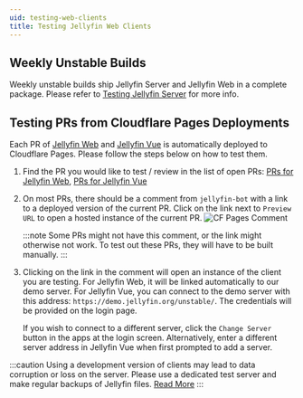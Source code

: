 ```yaml
---
uid: testing-web-clients
title: Testing Jellyfin Web Clients
---
```


## Weekly Unstable Builds

Weekly unstable builds ship Jellyfin Server and Jellyfin Web in a complete package. Please refer to [Testing Jellyfin Server](/docs/general/testing/server/) for more info.

## Testing PRs from Cloudflare Pages Deployments

Each PR of [Jellyfin Web](https://github.com/jellyfin/jellyfin-web) and [Jellyfin Vue](https://github.com/jellyfin/jellyfin-vue) is automatically deployed to Cloudflare Pages. Please follow the steps below on how to test them.

1. Find the PR you would like to test / review in the list of open PRs: [PRs for Jellyfin Web](https://github.com/jellyfin/jellyfin-web/pulls), [PRs for Jellyfin Vue](https://github.com/jellyfin/jellyfin-vue/pulls)
2. On most PRs, there should be a comment from `jellyfin-bot` with a link to a deployed version of the current PR. Click on the link next to `Preview URL` to open a hosted instance of the current PR.
   ![CF Pages Comment](/images/docs/testing/web/cf-pages-comment.png)

   :::note
   Some PRs might not have this comment, or the link might otherwise not work. To test out these PRs, they will have to be built manually.
   :::

3. Clicking on the link in the comment will open an instance of the client you are testing. For Jellyfin Web, it will be linked automatically to our demo server. For Jellyfin Vue, you can connect to the demo server with this address: `https://demo.jellyfin.org/unstable/`. The credentials will be provided on the login page.

   If you wish to connect to a different server, click the `Change Server` button in the apps at the login screen. Alternatively, enter a different server address in Jellyfin Vue when first prompted to add a server.

:::caution
Using a development version of clients may lead to data corruption or loss on the server. Please use a dedicated test server and make regular backups of Jellyfin files. [Read More](/docs/general/administration/configuration#server-paths)
:::
